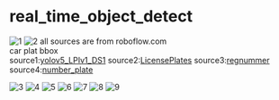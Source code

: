 # real_time_object_detect
![1](https://github.com/Ulrixon/real_time_object_detect/assets/61776179/7dc99966-a7be-4ce9-941f-8578100d649f)
![2](https://github.com/Ulrixon/real_time_object_detect/assets/61776179/8ce2f863-9271-4270-9825-ef4d12fbc12f)
all sources are from roboflow.com  
car plat bbox  
source1:[yolov5_LPIv1_DS1](https://universe.roboflow.com/khushal-koli-tcwmx/yolov5_lpiv1-m2q6f/dataset/1)
source2:[LicensePlates](https://universe.roboflow.com/emil-jahnke/licenseplates-mihfw/dataset/1)
source3:[regnummer](https://universe.roboflow.com/lemons/regnummer/dataset/11)
source4:[number_plate](https://universe.roboflow.com/numberplate-qabtg/number_plate-rq8tn/dataset/2)

![3](https://github.com/Ulrixon/real_time_object_detect/assets/61776179/5ce634f0-bc75-421f-944a-7b8855d5eeb0)
![4](https://github.com/Ulrixon/real_time_object_detect/assets/61776179/c0b696e7-93cb-4a24-bd3b-2258b6f2dd0a)
![5](https://github.com/Ulrixon/real_time_object_detect/assets/61776179/963a42e6-5a40-4218-9744-04173ecdad0b)
![6](https://github.com/Ulrixon/real_time_object_detect/assets/61776179/c9f6a954-5a95-402b-986e-a67e041db885)
![7](https://github.com/Ulrixon/real_time_object_detect/assets/61776179/4823a453-4bbb-4aff-a15d-e1b08af52f38)
![8](https://github.com/Ulrixon/real_time_object_detect/assets/61776179/26f26c6d-a310-4785-9ee6-eb99b8255d80)
![9](https://github.com/Ulrixon/real_time_object_detect/assets/61776179/f32baed5-cf2a-4553-a525-3c414d84ad73)
